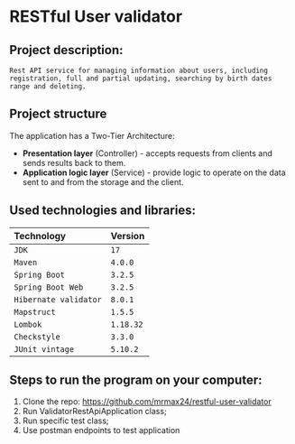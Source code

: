 # RESTful User validator
## Project description:
```
Rest API service for managing information about users, including
registration, full and partial updating, searching by birth dates range and deleting.
```
## Project structure

The application has a Two-Tier Architecture:
- **Presentation layer** (Controller) - accepts requests from clients and sends results back to them.
- **Application logic layer** (Service) - provide logic to operate on the data sent to and from the storage and the client.

## Used technologies and libraries:
| Technology            | Version   |
|:----------------------|:----------|
| `JDK`                 | `17`      |
| `Maven`               | `4.0.0`   |
| `Spring Boot`         | `3.2.5`   |
| `Spring Boot Web`     | `3.2.5`   |
| `Hibernate validator` | `8.0.1`  |
| `Mapstruct`           | `1.5.5`   |
| `Lombok`              | `1.18.32` |
| `Checkstyle`          | `3.3.0`   |
| `JUnit vintage`       | `5.10.2`  |

## Steps to run the program on your computer:
1. Clone the repo: https://github.com/mrmax24/restful-user-validator
2. Run ValidatorRestApiApplication class;
3. Run specific test class;
4. Use postman endpoints to test application
